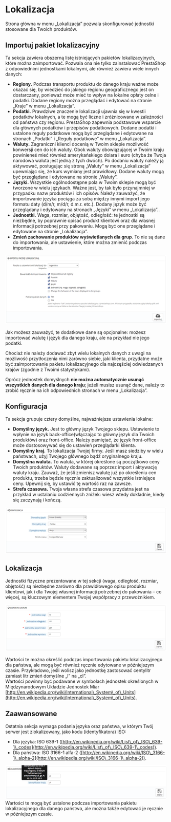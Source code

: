# Lokalizacja

Strona główna w menu „Lokalizacja” pozwala skonfigurować jednostki stosowane dla Twoich produktów.

## Importuj pakiet lokalizacyjny <a href="#lokalizacja-importujpakietlokalizacyjny" id="lokalizacja-importujpakietlokalizacyjny"></a>

Ta sekcja zawiera obszerną listę istniejących pakietów lokalizacyjnych, które można zaimportować. Pozwala ona nie tylko zainstalować PrestaShop z odpowiednimi jednostkami lokalnymi, ale również zawiera wiele innych danych:

* **Regiony.** Podczas transportu produktu do danego kraju ważne może okazać się, by wiedzieć do jakiego regionu geograficznego jest on dostarczany, ponieważ może mieć to wpływ na lokalne opłaty celne i podatki. Dodane regiony można przeglądać i edytować na stronie „Kraje” w menu „Lokalizacja”.
* **Podatki.** Prawdziwe znaczenie lokalizacji ujawnia się w kwestii podatków lokalnych, a te mogą być liczne i zróżnicowane w zależności od państwa czy regionu. PrestaShop zapewnia podstawowe wsparcie dla głównych podatków i przepisów podatkowych. Dodane podatki i ustalone reguły podatkowe mogą być przeglądane i edytowane na stronach „Podatki” i „Reguły podatkowe” w menu „Lokalizacja”.
* **Waluty.** Zagraniczni klienci docenią w Twoim sklepie możliwość konwersji cen do ich waluty. Obok waluty obowiązującej w Twoim kraju powinieneś mieć również amerykańskiego dolara i euro (chyba że Twoja narodowa waluta jest jedną z tych dwóch). Po dodaniu waluty należy ją aktywować, posługując się stroną „Waluty” w menu „Lokalizacja” upewniając się, że kurs wymiany jest prawidłowy. Dodane waluty mogą być przeglądane i edytowane na stronie „Waluty”.
* **Języki.** Wszystkie ogólnodostępne pola w Twoim sklepie mogą być tworzone w wielu językach. Ważne jest, by tak było przynajmniej w przypadku nazw produktów i ich opisów. Należy zauważyć, że importowanie języka pociąga za sobą między innymi import jego formatu daty (d/m/r, m/d/r, d.m.r. etc.). Dodany język może być przeglądany i edytowany na stronach „Języki” w menu „Lokalizacja”..
* **Jednostki.** Waga, rozmiar, objętość, odległość: te jednostki są niezbędne, by poprawnie opisać produkt klientowi oraz dla własnej informacji potrzebnej przy pakowaniu. Mogą być one przeglądane i edytowane na stronie „Lokalizacja”.
* **Zmień zachowanie produktów wyświetlanych dla grup**. To nie są dane do importowania, ale ustawienie, które można zmienić podczas importowania.

![](../../../.gitbook/assets/30245381.png)

Jak możesz zauważyć, te dodatkowe dane są opcjonalne: możesz importować walutę i język dla danego kraju, ale na przykład nie jego podatki.

Chociaż nie należy dodawać zbyt wielu lokalnych danych z uwagi na możliwość przytłoczenia nimi zarówno siebie, jaki klienta, przydatne może być zaimportowanie pakietu lokalizacyjnego dla najczęściej odwiedzanych krajów (zgodnie z Twoimi statystykami).

Oprócz jednostek domyślnych **nie można automatycznie usunąć wszystkich danych dla danego kraju**; jeżeli musisz usunąć dane, należy to zrobić ręcznie na ich odpowiednich stronach w menu „Lokalizacja”.

## Konfiguracja <a href="#lokalizacja-konfiguracja" id="lokalizacja-konfiguracja"></a>

Ta sekcja grupuje cztery domyślne, najważniejsze ustawienia lokalne:

* **Domyślny język.** Jest to główny język Twojego sklepu. Ustawienie to wpłynie na język back-office(włączając to główny język dla Twoich produktów) oraz front-office. Należy pamiętać, że język front-office może dostosowywać się do ustawień przeglądarki klienta.
* **Domyślny kraj.** To lokalizacja Twojej firmy. Jeśli masz siedziby w wielu państwach, użyj Twojego głównego bądź oryginalnego kraju.
* **Domyślna waluta.** To waluta, w której określone są początkowo ceny Twoich produktów. Waluty dodawane są poprzez import i aktywację waluty kraju. Zauważ, że jeśli zmienisz walutę już po określeniu cen produktu, trzeba będzie ręcznie zaktualizować wszystkie istniejące ceny. Upewnij się, by  ustawić tę wartość raz na zawsze.
* **Strefa czasowa.** Twoja własna strefa czasowa przydatna jest na przykład w ustalaniu codziennych zniżek: wiesz wtedy dokładnie, kiedy się zaczynają i kończą.

![](../../../.gitbook/assets/30245382.png)

## Lokalizacja <a href="#lokalizacja-lokalizacja.1" id="lokalizacja-lokalizacja.1"></a>

Jednostki fizyczne prezentowane w tej sekcji (waga, odległość, rozmiar, objętość) są niezbędne zarówno dla prawidłowego opisu produktu klientowi, jak i dla Twojej własnej informacji potrzebnej do pakowania – co więcej, są kluczowym elementem Twojej współpracy z przewoźnikiem.

![](../../../.gitbook/assets/30245383.png)

Wartości te można określić podczas importowania pakietu lokalizacyjnego dla państwa, ale mogą być również ręcznie edytowane w późniejszym czasie. Przykładowo, jeśli wolisz jako jednostkę zastosować centylitr zamiast litr zmień domyślne „l” na „cl”.\
Wartości powinny być podawane w symbolach jednostek określonych w Międzynarodowym Układzie Jednostek Miar [http://en.wikipedia.org/wiki/International\_System\_of\_Units](http://en.wikipedia.org/wiki/International\_System\_of\_Units).

## Zaawansowane <a href="#lokalizacja-zaawansowane" id="lokalizacja-zaawansowane"></a>

Ostatnia sekcja wymaga podania języka oraz państwa, w którym Twój serwer jest zlokalizowany, jako kodu (identyfikatora) ISO:      &#x20;

* Dla języka: ISO 639-1 ([http://en.wikipedia.org/wiki/List\_of\_ISO\_639-1\_codes](http://en.wikipedia.org/wiki/List\_of\_ISO\_639-1\_codes)).
* Dla państwa: ISO 3166-1 alfa-2 ([http://en.wikipedia.org/wiki/ISO\_3166-1\_alpha-2](http://en.wikipedia.org/wiki/ISO\_3166-1\_alpha-2)).

![](../../../.gitbook/assets/30245384.png)Wartości te mogą być ustalone podczas importowania pakietu lokalizacyjnego dla danego państwa, ale można także edytować je ręcznie w późniejszym czasie.
